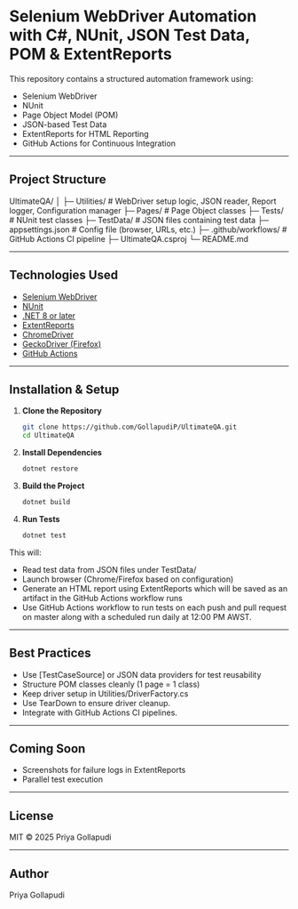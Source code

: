 # Selenium WebDriver Automation with C#, NUnit, JSON Test Data, POM & ExtentReports

This repository contains a structured automation framework using:

- Selenium WebDriver  
- NUnit  
- Page Object Model (POM)  
- JSON-based Test Data  
- ExtentReports for HTML Reporting  
- GitHub Actions for Continuous Integration

---

## Project Structure

UltimateQA/
│
├─ Utilities/ # WebDriver setup logic, JSON reader, Report logger, Configuration manager
├─ Pages/ # Page Object classes
├─ Tests/ # NUnit test classes
├─ TestData/ # JSON files containing test data
├─ appsettings.json # Config file (browser, URLs, etc.)
├─ .github/workflows/ # GitHub Actions CI pipeline
├─ UltimateQA.csproj
└─ README.md

---

## Technologies Used

- [Selenium WebDriver](https://www.selenium.dev/)
- [NUnit](https://nunit.org/)
- [.NET 8 or later](https://dotnet.microsoft.com/)
- [ExtentReports](https://extentreports.com/)
- [ChromeDriver](https://sites.google.com/a/chromium.org/chromedriver/)
- [GeckoDriver (Firefox)](https://github.com/mozilla/geckodriver/releases)
- [GitHub Actions](https://github.com/features/actions)
  
---

## Installation & Setup

1. **Clone the Repository**
   ```bash
   git clone https://github.com/GollapudiP/UltimateQA.git
   cd UltimateQA
   
2. **Install Dependencies**
   ```bash
   dotnet restore

3. **Build the Project**
   ```bash
   dotnet build

4. **Run Tests**
   ```bash
   dotnet test

This will:

- Read test data from JSON files under TestData/
- Launch browser (Chrome/Firefox based on configuration)
- Generate an HTML report using ExtentReports which will be saved as an artifact in the GitHub Actions workflow runs
- Use GitHub Actions workflow to run tests on each push and pull request on master along with a scheduled run daily at 12:00 PM AWST.
  
---

## Best Practices

- Use [TestCaseSource] or JSON data providers for test reusability
- Structure POM classes cleanly (1 page = 1 class)
- Keep driver setup in Utilities/DriverFactory.cs
- Use TearDown to ensure driver cleanup.
- Integrate with GitHub Actions CI pipelines.

---

## Coming Soon

- Screenshots for failure logs in ExtentReports
- Parallel test execution

---

## License

MIT © 2025 Priya Gollapudi

---

## Author

Priya Gollapudi
